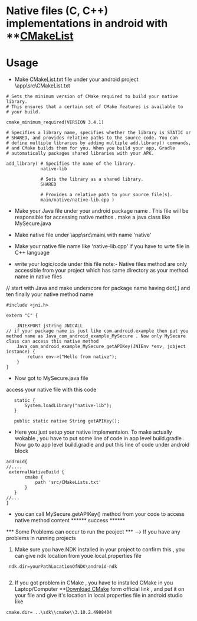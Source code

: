 # Native files (C, C++) implementations in android with **[CMakeList](https://developer.android.com/ndk/guides/cmake)


# Usage

* Make CMakeList.txt file under your android project \app\src\CMakeList.txt 

```
# Sets the minimum version of CMake required to build your native library.
# This ensures that a certain set of CMake features is available to
# your build.

cmake_minimum_required(VERSION 3.4.1)

# Specifies a library name, specifies whether the library is STATIC or
# SHARED, and provides relative paths to the source code. You can
# define multiple libraries by adding multiple add.library() commands,
# and CMake builds them for you. When you build your app, Gradle
# automatically packages shared libraries with your APK.

add_library( # Specifies the name of the library.
             native-lib

             # Sets the library as a shared library.
             SHARED

             # Provides a relative path to your source file(s).
             main/native/native-lib.cpp )
```
* Make your Java file under your android package name . This file will be responsible for accessing native methos . make a java class like MySecure.java 

* Make native file under \app\src\main\ with name 'native'	
* Make your native file name like 'native-lib.cpp' if you have to wrte file in C++ language 
* write your logic/code under this file 
 note:- Native files method are only accessible from your project which has same directory as your method name in native files 
 
// start with Java and make underscore for package name having dot(.) and ten finally your native method name 
```
#include <jni.h>

extern "C" {

    JNIEXPORT jstring JNICALL
// if your package name is just like com.android.example then put you method name as Java_com_android_example_MySecure . Now only MySecure class can access this native method
    Java_com_android_example_MySecure_getAPIKey(JNIEnv *env, jobject instance) {
        return env->("Hello from native");
    }
}
```
* Now got to MySecure.java file 

 access your native file with this code 
 ```
    static {
        System.loadLibrary("native-lib");
    }

    public static native String getAPIKey();
 ```
 
 * Here you just setup your native implementaion. To make actually wokable , you have to put some line of code in app level build.gradle . Now go to app level build.gradle and 
 put this line of code under android block
 ```
 android{
 //....
  externalNativeBuild {
        cmake {
            path 'src/CMakeLists.txt'
        }
    }
//...
 }
 ```
 
* you can call MySecure.getAPIKey() method from your code to access native method content 
****** success ******

*** Some Problems can occur to run the peoject *** 
--> If you have any problems in running projects 

1. Make sure you have NDK installed in your project 
  to confirm this , you can give ndk location from youe local.properties file 
 ```
  ndk.dir=yourPathLocationOfNDK\android-ndk
  
 ```
2. If you got problem in CMake , you have to installed CMake in you Laptop/Computer 
 **[Download CMake](https://cmake.org/download/) form official link , and put it on your file and give it's location in local.properties file in android studio like

 ```
 cmake.dir= ..\sdk\\cmake\\3.10.2.4988404
 ```
 



